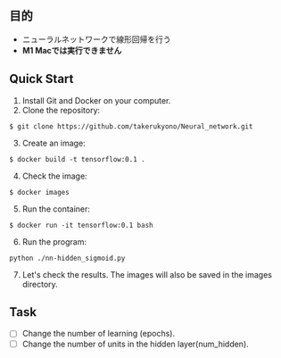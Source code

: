 ## 目的
* ニューラルネットワークで線形回帰を行う
* **M1 Macでは実行できません**

## Quick Start
1. Install Git and Docker on your computer.
2. Clone the repository:
```shell
$ git clone https://github.com/takerukyono/Neural_network.git
```
3. Create an image:
```shell
$ docker build -t tensorflow:0.1 .
```
4. Check the image:
```shell
$ docker images
```
5. Run the container:
```shell
$ docker run -it tensorflow:0.1 bash
```
6. Run the program:
```shell
python ./nn-hidden_sigmoid.py
```
7. Let's check the results. The images will also be saved in the images directory.

## Task
- [ ] Change the number of learning (epochs).
- [ ] Change the number of units in the hidden layer(num_hidden).
